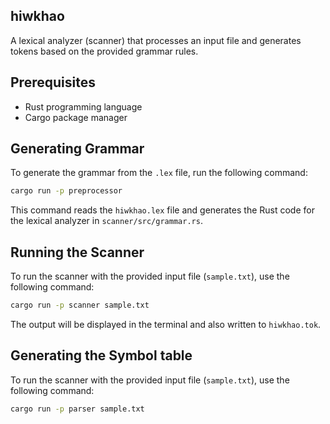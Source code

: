 ## hiwkhao

A lexical analyzer (scanner) that processes an input file and generates tokens based on the provided grammar rules.

## Prerequisites

- Rust programming language
- Cargo package manager

## Generating Grammar

To generate the grammar from the `.lex` file, run the following command:

```sh
cargo run -p preprocessor
```

This command reads the `hiwkhao.lex` file and generates the Rust code for the lexical analyzer in `scanner/src/grammar.rs`.

## Running the Scanner

To run the scanner with the provided input file (`sample.txt`), use the following command:

```sh
cargo run -p scanner sample.txt
```

The output will be displayed in the terminal and also written to `hiwkhao.tok`.


## Generating the Symbol table

To run the scanner with the provided input file (`sample.txt`), use the following command:

```sh
cargo run -p parser sample.txt
```
